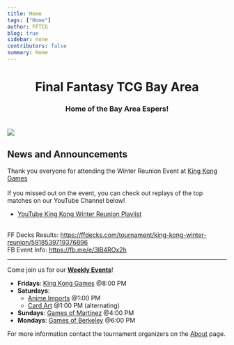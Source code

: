 ```yaml
---
title: Home
tags: ["Home"]
author: FFTCG
blog: true
sidebar: none
contributors: false
summary: Home
---
```


# <center>Final Fantasy TCG Bay Area </center>

### <center>Home of the Bay Area Espers!</center> <br>

<img src="https://i.imgur.com/WLYqrw8.jpg">

## News and Announcements

Thank you everyone for attending the Winter Reunion Event at <a href="about#king-kong-games">King Kong Games</a> <br><br>
If you missed out on the event, you can check out replays of the top matches on our YouTube Channel below! <br>
* <a href="https://www.youtube.com/playlist?list=PLFp150pyGXpASYOGXhsryqihu4AJsWALc">YouTube King Kong Winter Reunion Playlist</a> <br><br>

FF Decks Results: <a href="https://ffdecks.com/tournament/king-kong-winter-reunion/5918539719376896">https://ffdecks.com/tournament/king-kong-winter-reunion/5918539719376896</a><br>
FB Event Info: <a href="(https://fb.me/e/3lB4ROx2h)">https://fb.me/e/3lB4ROx2h</a>  <br>


<hr>

Come join us for our **<a href="calendar">Weekly Events</a>**! <br>
* **Fridays**: <a href="about#king-kong-games">King Kong Games</a>  @8:00 PM
* **Saturdays**: 
    - <a href="about#anime-imports">Anime Imports</a> @1:00 PM
    - <a href="about#cardart">Card Art</a> @1:00 PM (alternating) 
* **Sundays**: <a href="about#games-of-martinez">Games of Martinez</a> @4:00 PM
* **Mondays**: <a href="about#games-of-berkeley">Games of Berkeley</a> @6:00 PM
<!-- * Center Stage Games - Sun (12/11) @6:00 PM <br> -->
For more information contact the tournament organizers on the <a href="about">About</a>  page.


